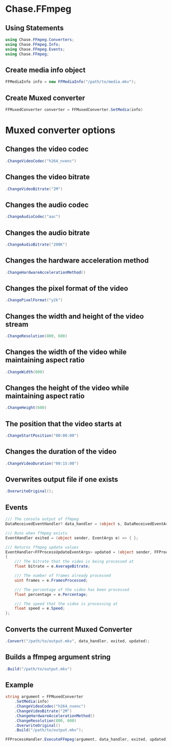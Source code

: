 # Chase.FFmpeg

## Using Statements
```csharp
using Chase.FFmpeg.Converters;
using Chase.FFmpeg.Info;
using Chase.FFmpeg.Events;
using Chase.FFmpeg;
```

## Create media info object
```csharp
FFMediaInfo info = new FFMediaInfo("/path/to/media.mkv");
```

## Create Muxed converter
```csharp
FFMuxedConverter converter = FFMuxedConverter.SetMedia(info)
```
# Muxed converter options
## Changes the video codec
```csharp
.ChangeVideoCodec("h264_nvenc")
```
## Changes the video bitrate
```csharp
.ChangeVideoBitrate("2M")
```
## Changes the audio codec
```csharp
.ChangeAudioCodec("aac")
```
## Changes the audio bitrate
```csharp
.ChangeAudioBitrate("200K")
```
## Changes the hardware acceleration method
```csharp
.ChangeHardwareAccelerationMethod()
```
## Changes the pixel format of the video
```csharp
.ChangePixelFormat("y2k")
```
## Changes the width and height of the video stream
```csharp
.ChangeResolution(800, 600)
```
## Changes the width of the video while maintaining aspect ratio
```csharp
.ChangeWidth(800)
```
## Changes the height of the video while maintaining aspect ratio
```csharp
.ChangeHeight(600)
```
## The position that the video starts at
```csharp
.ChangeStartPosition("00:00:00")
```
## Changes the duration of the video
```csharp
.ChangeVideoDuration("00:15:00")
```
## Overwrites output file if one exists
```csharp
.OverwriteOriginal();
```

## Events
```csharp
/// The console output of ffmpeg
DataReceivedEventHandler? data_handler = (object s, DataReceivedEventArgs e) => { };

/// Runs when ffmpeg exists
EventHandler exited = (object sender, EventArgs e) => { };

/// Returns ffmpeg update values
EventHandler<FFProcessUpdateEventArgs> updated = (object sender, FFProcessUpdateEventArgs e) =>
{
    /// The bitrate that the video is being processed at
    float bitrate = e.AverageBitrate;

    /// The number of frames already processed
    uint frames = e.FramesProcessed;

    /// The percentage of the video has been processed
    float percentage = e.Percentage;

    /// The speed that the video is processing at
    float speed = e.Speed;
};
```

## Converts the current Muxed Converter
```csharp
.Convert("/path/to/output.mkv", data_handler, exited, updated);
```

## Builds a ffmpeg argument string
```csharp
.Build("/path/to/output.mkv")
```

## Example
```csharp
string argument = FFMuxedConverter
    .SetMedia(info)
    .ChangeVideoCodec("h264_nvenc")
    .ChangeVideoBitrate("2M")
    .ChangeHardwareAccelerationMethod()
    .ChangeResolution(800, 600)
    .OverwriteOriginal()
    .Build("/path/to/output.mkv");
```

```csharp
FFProcessHandler.ExecuteFFmpeg(argument, data_handler, exited, updated);
```